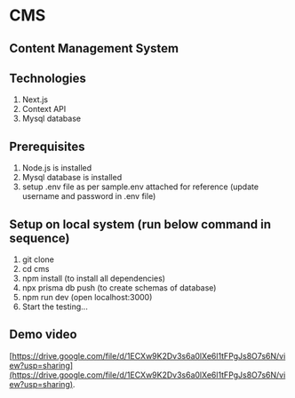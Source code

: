 # CMS
Content Management System
---

## Technologies
1. Next.js
2. Context API
3. Mysql database

## Prerequisites
1. Node.js is installed
2. Mysql database is installed
3. setup .env file as per sample.env attached for reference (update username and password in .env file)

## Setup on local system (run below command in sequence)
1. git clone <repository url>
2. cd cms
3. npm install (to install all dependencies)
4. npx prisma db push (to create schemas of database)
5. npm run dev (open localhost:3000)
6. Start the testing...


## Demo video
[https://drive.google.com/file/d/1ECXw9K2Dv3s6a0lXe6l1tFPgJs8O7s6N/view?usp=sharing](https://drive.google.com/file/d/1ECXw9K2Dv3s6a0lXe6l1tFPgJs8O7s6N/view?usp=sharing).